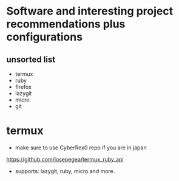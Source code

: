# Software and interesting project recommendations plus configurations

## unsorted list

- termux
- ruby
- firefox
- lazygit
- micro
- git 



# termux

- make sure to use CyberRex0 repo if you are in japan

https://github.com/josepegea/termux_ruby_api

- supports: lazygit, ruby, micro and more.